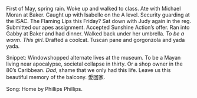 First of May, spring rain. Woke up and walked to class. Ate with Michael Moran at Baker. Caught up with Isabelle on the A level. Security guarding at the ISAC. The Flaming Lips this Friday? Sat down with Judy again in the reg. Submitted our apes assignment. Accepted Sunshine Action’s offer. Ran into Gabby at Baker and had dinner. Walked back under her umbrella. *To be a worm*. *This girl*. Drafted a coolcat. Tuscan pane and gorgonzola and yada yada. 

Snippet: Windowshopped alternate lives at the museum. To be a Mayan living near apocalypse, societal collapse in thirty. Or a shop owner in the 80’s Caribbean. *Dad*, shame that we only had this life. Leave us this beautiful memory of the balcony. 愛回家.

Song: Home by Phillips Phillips.